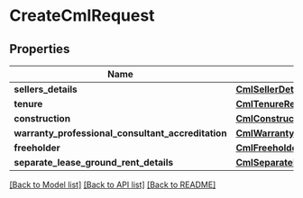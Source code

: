 # CreateCmlRequest


## Properties
Name | Type | Description | Notes
------------ | ------------- | ------------- | -------------
**sellers_details** | [**CmlSellerDetailsRequest**](CmlSellerDetailsRequest.md) |  | [optional] 
**tenure** | [**CmlTenureRequest**](CmlTenureRequest.md) |  | [optional] 
**construction** | [**CmlConstructionRequest**](CmlConstructionRequest.md) |  | [optional] 
**warranty_professional_consultant_accreditation** | [**CmlWarrantyProfessionalConsultantAccreditationRequest**](CmlWarrantyProfessionalConsultantAccreditationRequest.md) |  | [optional] 
**freeholder** | [**CmlFreeholderRequest**](CmlFreeholderRequest.md) |  | [optional] 
**separate_lease_ground_rent_details** | [**CmlSeparateLeaseGroundRentDetailsRequest**](CmlSeparateLeaseGroundRentDetailsRequest.md) |  | [optional] 

[[Back to Model list]](../README.md#documentation-for-models) [[Back to API list]](../README.md#documentation-for-api-endpoints) [[Back to README]](../README.md)


